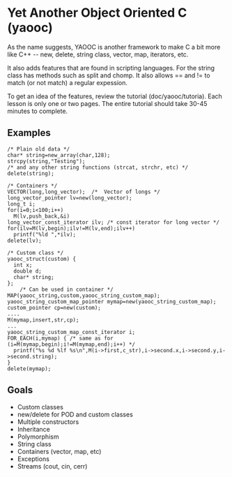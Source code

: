 # Yet Another Object Oriented C (yaooc)

As the name suggests, YAOOC is another framework to make C a bit more like C++ -- new,
delete, string class, vector, map, iterators, etc.

It also adds features that are found in scripting languages.  For the string class has
methods such as split and chomp.  It also allows == and != to match (or not match) a
regular expession.

To get an idea of the features, review the tutorial (doc/yaooc/tutoria).  Each lesson is
only one or two pages.  The entire tutorial should take 30-45 minutes to complete.

## Examples

    /* Plain old data */
    char* string=new_array(char,128);
    strcpy(string,"Testing");
    /* and any other string functions (strcat, strchr, etc) */
    delete(string);

    /* Containers */
    VECTOR(long,long_vector);  /*  Vector of longs */
    long_vector_pointer lv=new(long_vector);
    long_t i;
    for(i=0;i<100;i++)
      M(lv,push_back,&i)
    long_vector_const_iterator ilv; /* const iterator for long vector */
    for(ilv=M(lv,begin);ilv!=M(lv,end);ilv++)
      printf("%ld ",*ilv);
    delete(lv);

    /* Custom class */
    yaooc_struct(custom) {
      int x;
      double d;
      char* string;
    };
		/* Can be used in container */
    MAP(yaooc_string,custom,yaooc_string_custom_map);
    yaooc_string_custom_map_pointer mymap=new(yaooc_string_custom_map);
    custom_pointer cp=new(custom);
    ....
    M(mymap,insert,str,cp);
    ...
    yaooc_string_custom_map_const_iterator i;
    FOR_EACH(i,mymap) { /* same as for (i=M(mymap,begin);i!=M(mymap,end);i++) */
      printf("%s %d %lf %s\n",M(i->first,c_str),i->second.x,i->second.y,i->second.string);
    }
    delete(mymap);

## Goals

* Custom classes
* new/delete for POD and custom classes
* Multiple constructors
* Inheritance
* Polymorphism
* String class
* Containers (vector, map, etc)
* Exceptions
* Streams (cout, cin, cerr)
